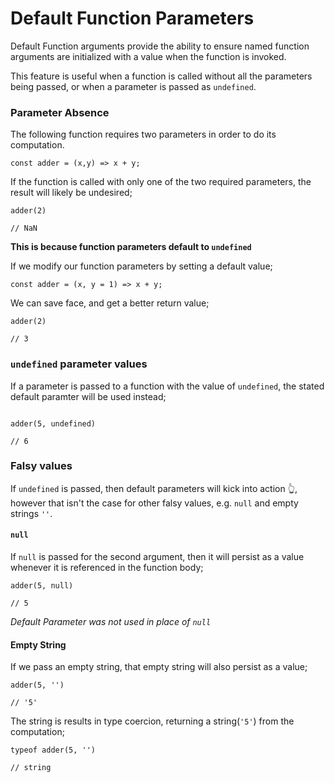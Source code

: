 # Default Function Parameters

Default Function arguments provide the ability to ensure named function arguments are initialized with a value when the function is invoked.

This feature is useful when a function is called without all the parameters being passed, or when a parameter is passed as `undefined`.

### Parameter Absence

The following function requires two parameters in order to do its computation.

```
const adder = (x,y) => x + y;

```

If the function is called with only one of the two required parameters, the result will likely be undesired;

```
adder(2)

// NaN
```

**This is because function parameters default to `undefined`**

If we modify our function parameters by setting a default value;

```
const adder = (x, y = 1) => x + y;

```

We can save face, and get a better return value;

```
adder(2)

// 3
```

### `undefined` parameter values

If a parameter is passed to a function with the value of `undefined`, the stated default paramter will be used instead;

```

adder(5, undefined)

// 6

```

### Falsy values

If `undefined` is passed, then default parameters will kick into action 👆, however that isn't the case for other falsy values, e.g. `null` and empty strings `''`.

#### `null`

If `null` is passed for the second argument, then it will persist as a value whenever it is referenced in the function body;

```
adder(5, null)

// 5

```

_Default Parameter was not used in place of `null`_

#### Empty String

If we pass an empty string, that empty string will also persist as a value;

```
adder(5, '')

// '5'
```

The string is results in type coercion, returning a string(`'5'`) from the computation;

```
typeof adder(5, '')

// string

```
